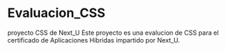 # Evaluacion_CSS
proyecto CSS de Next_U
Este proyecto es una evalucion de CSS para el certificado de
Aplicaciones Hibridas impartido por Next_U.

